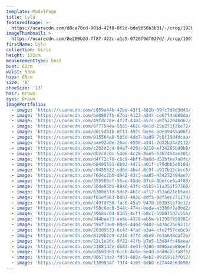 ```yaml
---
template: ModelPage
title: Lyla
featuredImage: >-
  https://ucarecdn.com/d8ca78cd-901d-42f8-8f2d-bde9656b3b31/-/crop/1920x703/0,28/-/preview/
imageThumbnail: >-
  https://ucarecdn.com/8e200b2d-7f87-422c-a1c5-0726f9df027d/-/crop/1007x1103/482,0/-/preview/
firstName: Lyla
collection: Girls
height: 122cm
measurementType: bust
bust: 62cm
waist: 53cm
hips: 66cm
size: '6'
shoeSize: '13'
hair: Brown
eyes: Brown
imagePortfolio:
  - image: 'https://ucarecdn.com/c059a44b-42bd-43f1-882b-39fc7d8d3d43/'
  - image: 'https://ucarecdn.com/be0807fb-67ba-4123-a244-ce67f4a088da/'
  - image: 'https://ucarecdn.com/49fdc78e-4f2f-4303-a57c-58f52204bd67/'
  - image: 'https://ucarecdn.com/6f77544a-5565-462c-8e1d-25e271f2be72/'
  - image: 'https://ucarecdn.com/d015d81b-0f11-497c-beee-ade39465a06f/'
  - image: 'https://ucarecdn.com/915564a0-5b5d-4de7-bad9-7c8f19d4dcaa/'
  - image: 'https://ucarecdn.com/aae92b0e-26ac-4558-a2d1-2d22b34a2112/'
  - image: 'https://ucarecdn.com/c2b3d2cd-84a7-420a-9218-ef34285bd9b8/'
  - image: 'https://ucarecdn.com/db2cdc0c-5406-4c28-8ae5-63b7454ae301/'
  - image: 'https://ucarecdn.com/d4f72c70-c6c9-4bff-8a0d-d52bfee7a8fc/'
  - image: 'https://ucarecdn.com/68405591-6b92-4472-a01f-c70dbb5e010d/'
  - image: 'https://ucarecdn.com/c0455522-ed6d-4bc4-8c9f-e917b12cbcc5/'
  - image: 'https://ucarecdn.com/76d4c2b0-d942-43c3-aa85-434272494ae7/'
  - image: 'https://ucarecdn.com/355503cf-55ae-45de-87c4-9befce9a4f83/'
  - image: 'https://ucarecdn.com/30de96b1-88a0-43fc-b5b5-51a351f57360/'
  - image: 'https://ucarecdn.com/6300d5fd-5dc8-4b1c-af12-d53a621eb5ae/'
  - image: 'https://ucarecdn.com/f03ef963-b8b7-492d-8df5-98f5ec771174/'
  - image: 'https://ucarecdn.com/c497d758-fac6-45a9-9478-163b31af9e12/'
  - image: 'https://ucarecdn.com/f58c6ec8-544c-474a-beda-a3386f2a9bd2/'
  - image: 'https://ucarecdn.com/39b8ac04-83d5-4cff-b8c7-59b87502c55b/'
  - image: 'https://ucarecdn.com/344baa33-ee0e-4370-ab5e-e12987990581/'
  - image: 'https://ucarecdn.com/398f70e0-0de9-4464-9402-647bc2be9211/'
  - image: 'https://ucarecdn.com/203d9533-6c43-4fad-a3a4-cfe2f57ce0c9/'
  - image: 'https://ucarecdn.com/8129b1d9-c216-47f4-85e9-7e3a648daf2b/'
  - image: 'https://ucarecdn.com/22c1e26c-9f22-41fb-b7e5-13d84fc46eea/'
  - image: 'https://ucarecdn.com/31881d2e-d683-4e0f-9286-4096aea88eef/'
  - image: 'https://ucarecdn.com/82693001-61c6-4c6a-be4d-0dd8c2c3a0f5/'
  - image: 'https://ucarecdn.com/90671da2-fd31-482a-9eb2-99159113f812/'
  - image: 'https://ucarecdn.com/138983af-73f4-4165-8db0-e2f440c63b90/'
---
```


